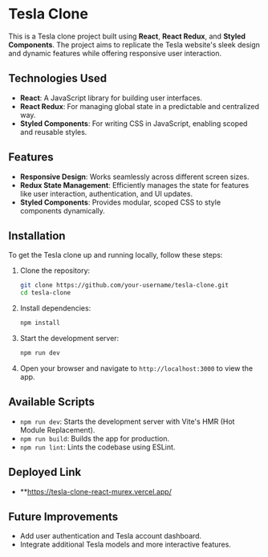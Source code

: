 # Tesla Clone

This is a Tesla clone project built using **React**, **React Redux**, and **Styled Components**. The project aims to replicate the Tesla website's sleek design and dynamic features while offering responsive user interaction.

## Technologies Used

- **React**: A JavaScript library for building user interfaces.
- **React Redux**: For managing global state in a predictable and centralized way.
- **Styled Components**: For writing CSS in JavaScript, enabling scoped and reusable styles.

## Features

- **Responsive Design**: Works seamlessly across different screen sizes.
- **Redux State Management**: Efficiently manages the state for features like user interaction, authentication, and UI updates.
- **Styled Components**: Provides modular, scoped CSS to style components dynamically.

## Installation

To get the Tesla clone up and running locally, follow these steps:

1. Clone the repository:
    ```bash
    git clone https://github.com/your-username/tesla-clone.git
    cd tesla-clone
    ```

2. Install dependencies:
    ```bash
    npm install
    ```

3. Start the development server:
    ```bash
    npm run dev
    ```

4. Open your browser and navigate to `http://localhost:3000` to view the app.

## Available Scripts

- `npm run dev`: Starts the development server with Vite's HMR (Hot Module Replacement).
- `npm run build`: Builds the app for production.
- `npm run lint`: Lints the codebase using ESLint.

## Deployed Link

- **https://tesla-clone-react-murex.vercel.app/

## Future Improvements

- Add user authentication and Tesla account dashboard.
- Integrate additional Tesla models and more interactive features.


